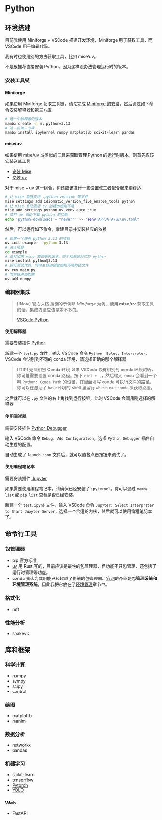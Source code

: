 # Python

## 环境搭建

目前我使用 Miniforge + VSCode 搭建开发环境，Miniforge 用于获取工具，而 VSCode 用于编辑代码。

我有时也使用别的方法获取工具，比如 mise/uv。

不是很推荐直接安装 Python，因为这样没办法管理运行时的版本。

### 安装工具链

#### Miniforge

如果使用 Miniforge 获取工具链，请先完成 [Miniforge 的安装](../环境管理/Conda.md)，然后通过如下命令安装解释器和第三方库

```sh
# 选一个解释器的版本
mamba create -n ml python=3.13
# 选一些第三方库
mamba install ipykernel numpy matplotlib scikit-learn pandas
```

#### mise/uv

如果使用 mise/uv 或类似的工具来获取管理 Python 的运行时版本，则首先应该安装这些工具

- [安装 Mise](../环境管理/Mise.md#安装)
- [安装 uv](../包管理/Uv.md#安装)

对于 mise + uv 这一组合，你还应该进行一些设置使二者配合起来更舒适

```sh
# 让 mise 能够支持 .python-version 等文件
mise settings add idiomatic_version_file_enable_tools python
# 让 mise 自动激活 uv 创建的虚拟环境
mise add settings python.uv_venv_auto true
# 禁用 uv 自动下载 python 的功能
echo 'python-downloads = "never"' >> "$env:APPDATA\uv\uv.toml"
```

然后，可以运行如下命令，新建目录并安装相应的依赖

```sh
# 新建一个使用 python 3.13 的项目
uv init example --python 3.13
# 进入项目
cd example
# 此时如果 mise 警告缺失版本，则手动安装对应的 python
mise install python@3.13
# 运行测试代码，同时会自动创建虚拟环境和锁文件
uv run main.py
# 为项目添加依赖
uv add numpy
```

### 编辑器集成

> [!Note] 官方文档
> 后面的示例以 *Miniforge* 为例，使用 **mise**/**uv** 获取工具的话，集成方法应该是差不多的。
>
> [VSCode Python](https://code.visualstudio.com/docs/python/python-quick-start)

#### 使用解释器

需要安装插件 [Python](https://marketplace.visualstudio.com/items?itemName=ms-python.python)

新建一个 `test.py` 文件，输入 VSCode 命令 `Python: Select Interpreter`，VSCode 会识别到不同的 conda 环境，请选择正确的那个解释器

> [!TIP] 无法识别 Conda 环境
> 如果 VSCode 没有识别到 conda 环境的话，你可能需要设置 conda 路径。按下 `ctrl + ,`，然后输入 `conda` 会看到一个叫 `Python: Conda Path` 的设置，在里面填写 conda 可执行文件的路径。你可以在激活了 `base` 环境的 shell 里运行 `where.exe conda` 来获取路径。

之后就可以在 `.py` 文件的右上角找到运行按钮，此时 VSCode 会调用刚选择的解释器

#### 使用调试器

需要安装插件 [Python Debugger](https://marketplace.visualstudio.com/items?itemName=ms-python.debugpy)

输入 VSCode 命令 `Debug: Add Configuration`，选择 `Python Debugger` 插件自动生成的配置。

自动生成了 `launch.json` 文件后，就可以直接点击按钮来调试了。

#### 使用编程笔记本

需要安装插件 [Jupyter](https://marketplace.visualstudio.com/items?itemName=ms-toolsai.jupyter)

如果需要使用编程笔记本，请确保已经安装了 `ipykernel`。你可以通过 `mamba list` 或 `pip list` 查看是否已经安装。

新建一个 `test.ipynb` 文件，输入 VSCode 命令  `Jupyter: Select Interpreter to Start Jupyter Server`，选择一个合适的内核，然后就可以使用编程笔记本了。

## 命令行工具

### 包管理器

- pip 官方标准
- [uv](../包管理/Uv.md) 用 Rust 写的，目前应该是最快的包管理器，但功能不只包管理，还包括了运行时管理等功能。
- conda 我认为其职能已经超越了传统的包管理器。[官网](https://anaconda.org/anaconda/conda)的介绍是**包管理系统和环境管理系统**，因此我把它放在了[环境管理](../环境管理/index.md)章节中。

### 格式化

- ruff

### 性能分析

- snakeviz

## 库和框架

### 科学计算

- numpy
- sympy
- scipy
- control

### 绘图

- matplotlib
- manim

### 数据分析

- networkx
- pandas

### 机器学习

- scikit-learn
- tensorflow
- [Pytorch](../库和框架/Pytorch.md)
- [YOLO](../库和框架/YOLO.md)

### Web

- FastAPI
